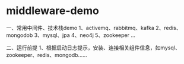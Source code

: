 # middleware-demo
一、常用中间件、技术栈demo
1、activemq、rabbitmq、kafka
2、redis、mongodob
3、mysql、jpa
4、neo4j
5、zookeeper
...

二、运行前提
1、根据启动日志提示，安装、连接相关组件信息，如mysql、zookeeper、redis、mongodb......
